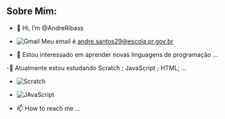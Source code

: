 ## Sobre Mim:

- 👋 Hi, I’m @AndreRibass

-  ![Gmail](https://img.shields.io/badge/Gmail-D14836?style=for-the-badge&logo=gmail&logoColor=white)    Meu email é andre.santos29@escola.pr.gov.br 



 
- 👀 Estou interessado em aprender novas linguagens de programação ...

-🌱 Atualmente estou estudando   Scratch ; JavaScript ; HTML; ...

- ![Scratch](https://img.shields.io/badge/Scratch-4D97FF?style=for-the-badge&logo=Scratch&logoColor=white)

- ![JAvaScript](https://img.shields.io/badge/JavaScript-323330?style=for-the-badge&logo=javascript&logoColor=F7DF1E)




- 📫 How to reach me ...

<!---
AndreRibass/AndreRibass is a ✨ special ✨ repository because its `README.md` (this file) appears on your GitHub profile.
You can click the Preview link to take a look at your changes.
--->
 
